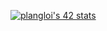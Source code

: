 [![plangloi's 42 stats](https://badge.mediaplus.ma/black/plangloi?1337Badge=off&UM6P=off)](https://github.com/oakoudad/badge42)

<!--
**Felipe-LNGS/Felipe-LNGS** is a ✨ _special_ ✨ repository because its `README.md` (this file) appears on your GitHub profile.

Here are some ideas to get you started:

- 🔭 I’m currently working on ...
- 🌱 I’m currently learning ...
- 👯 I’m looking to collaborate on ...
- 🤔 I’m looking for help with ...
- 💬 Ask me about ...
- 📫 How to reach me: ...
- 😄 Pronouns: ...
- ⚡ Fun fact: ...
-->
